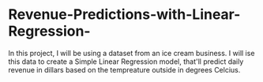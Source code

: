 # Revenue-Predictions-with-Linear-Regression-
In this project, I will be using a dataset from an ice cream business. I will ise this data to create a Simple Linear Regression model, that'll predict daily revenue in dillars based on the tempreature outside in degrees Celcius. 

